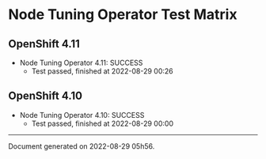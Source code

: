 
Node Tuning Operator Test Matrix
================================

OpenShift 4.11
--------------



* Node Tuning Operator 4.11: SUCCESS
  - Test passed, finished at 2022-08-29 00:26






OpenShift 4.10
--------------



* Node Tuning Operator 4.10: SUCCESS
  - Test passed, finished at 2022-08-29 00:00






---
Document generated on 2022-08-29 05h56.
